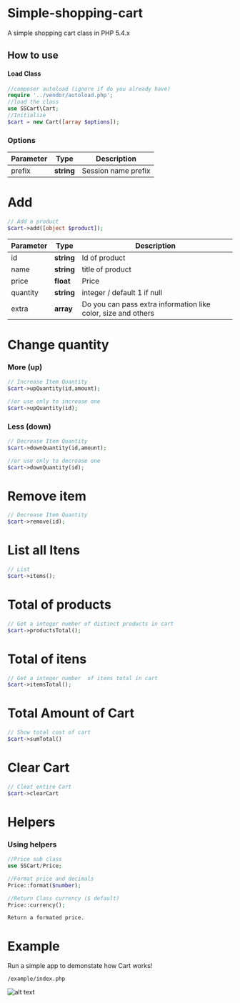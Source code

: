 # Simple-shopping-cart
A simple shopping cart class in PHP 5.4.x

## How to use

#### Load Class
```php
//composer autoload (ignore if do you already have)
require '../vendor/autoload.php';
//load the class
use SSCart\Cart;
//Initialize
$cart = new Cart([array $options]);
```
### Options
| Parameter       | Type     | Description                                                  |
| --------------- | -------- | ------------------------------------------------------------ |
| prefix     | **string**  | Session name prefix       |

# Add 
```php
// Add a product
$cart->add([object $product]);
```
| Parameter       | Type     | Description                                                  |
| --------------- | -------- | ------------------------------------------------------------ |
| id     | **string**  |  Id of product      |
| name     | **string**  | title of product      |
| price     | **float**  | Price       |
| quantity     | **string**  | integer / default 1 if null    |
| extra     | **array**  | Do you can pass extra information like color, size and others    |


# Change quantity
### More (up)
```php
// Increase Item Quantity
$cart->upQuantity(id,amount);

//or use only to increase one
$cart->upQuantity(id);
```

### Less (down)
```php
// Decrease Item Quantity
$cart->downQuantity(id,amount);

//or use only to decrease one
$cart->downQuantity(id);
```

# Remove item
```php
// Decrease Item Quantity
$cart->remove(id);
```
# List all Itens
```php
// List
$cart->items();
```
# Total of products
```php
// Get a integer number of distinct products in cart
$cart->productsTotal();
```
# Total of itens

```php
// Get a integer number  of itens total in cart
$cart->itemsTotal();
```
# Total Amount of Cart

```php
// Show total cost of cart
$cart->sumTotal()
```

# Clear Cart
```php
// Cleat entire Cart
$cart->clearCart
```



# Helpers
### Using helpers
```php
//Price sub class
use SSCart/Price;

//Format price and decimals
Price::format($number);

//Return Class currency ($ default)
Price::currency();

````
`Return a formated price.`


# Example

Run a simple app to demonstate how Cart works!
```
/example/index.php
```
![alt text](https://github.com/gabrielcabola/simple-shopping-cart/blob/master/example/screen.png "sreenshot")

